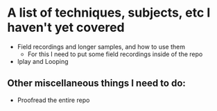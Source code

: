 # A list of techniques, subjects, etc I haven't yet covered

- Field recordings and longer samples, and how to use them
    - For this I need to put some field recordings inside of the repo
- lplay and Looping

## Other miscellaneous things I need to do:

- Proofread the entire repo
